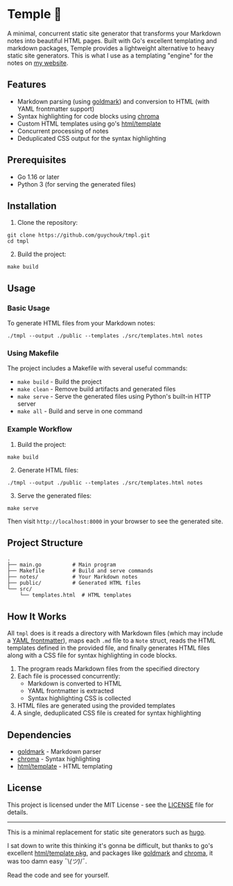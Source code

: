 # Temple 🕍

A minimal, concurrent static site generator that transforms your Markdown notes into beautiful HTML pages. Built with Go's excellent templating and markdown packages, Temple provides a lightweight alternative to heavy static site generators. This is what I use as a templating "engine" for the notes on [my website](https://guycho.uk).

## Features

- Markdown parsing (using [goldmark](https://github.com/yuin/goldmark)) and conversion to HTML (with YAML frontmatter support)
- Syntax highlighting for code blocks using [chroma](https://github.com/alecthomas/chroma)
- Custom HTML templates using go's [html/template](https://pkg.go.dev/html/template)
- Concurrent processing of notes
- Deduplicated CSS output for the syntax highlighting

## Prerequisites

- Go 1.16 or later
- Python 3 (for serving the generated files)

## Installation

1. Clone the repository:
```shell
git clone https://github.com/guychouk/tmpl.git
cd tmpl
```

2. Build the project:
```shell
make build
```

## Usage

### Basic Usage

To generate HTML files from your Markdown notes:

```shell
./tmpl --output ./public --templates ./src/templates.html notes
```

### Using Makefile

The project includes a Makefile with several useful commands:

- `make build` - Build the project
- `make clean` - Remove build artifacts and generated files
- `make serve` - Serve the generated files using Python's built-in HTTP server
- `make all` - Build and serve in one command

### Example Workflow

1. Build the project:
```shell
make build
```

2. Generate HTML files:
```shell
./tmpl --output ./public --templates ./src/templates.html notes
```

3. Serve the generated files:
```shell
make serve
```

Then visit `http://localhost:8000` in your browser to see the generated site.

## Project Structure

```
.
├── main.go          # Main program
├── Makefile         # Build and serve commands
├── notes/           # Your Markdown notes
├── public/          # Generated HTML files
└── src/
    └── templates.html  # HTML templates
```

## How It Works

All `tmpl` does is it reads a directory with Markdown files (which may include a [YAML frontmatter](https://pandoc.org/MANUAL.html#extension-yaml_metadata_block)), maps each `.md` file to a `Note` struct, reads the HTML templates defined in the provided file, and finally generates HTML files along with a CSS file for syntax highlighting in code blocks.

1. The program reads Markdown files from the specified directory
2. Each file is processed concurrently:
   - Markdown is converted to HTML
   - YAML frontmatter is extracted
   - Syntax highlighting CSS is collected
3. HTML files are generated using the provided templates
4. A single, deduplicated CSS file is created for syntax highlighting

## Dependencies

- [goldmark](https://github.com/yuin/goldmark) - Markdown parser
- [chroma](https://github.com/alecthomas/chroma) - Syntax highlighting
- [html/template](https://pkg.go.dev/html/template) - HTML templating

## License

This project is licensed under the MIT License - see the [LICENSE](LICENSE) file for details.

---

This is a minimal replacement for static site generators such as [hugo](https://github.com/gohugoio/hugo).

I sat down to write this thinking it's gonna be difficult, but thanks to go's excellent [html/template pkg](https://pkg.go.dev/html/template), and packages like [goldmark](https://github.com/yuin/goldmark) and [chroma](https://github.com/alecthomas/chroma), it was too damn easy ¯\\_(ツ)_/¯.

Read the code and see for yourself.
